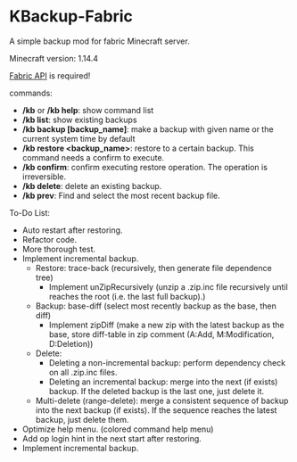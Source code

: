 # KBackup-Fabric

A simple backup mod for fabric Minecraft server.

Minecraft version: 1.14.4

[Fabric API](https://minecraft.curseforge.com/projects/fabric/files) is required!

commands:

- **/kb**  or **/kb help**: show command list
- **/kb list**: show existing backups
- **/kb backup \[backup_name\]**: make a backup with given name or the current system time by default
- **/kb restore \<backup_name\>**: restore to a certain backup. This command needs a confirm to execute.
- **/kb confirm**: confirm executing restore operation. The operation is irreversible.
- **/kb delete**: delete an existing backup.
- **/kb prev**: Find and select the most recent backup file.


To-Do List:

- Auto restart after restoring.
- Refactor code.
- More thorough test.
- Implement incremental backup.
    + Restore: trace-back (recursively, then generate file dependence tree)
        - Implement unZipRecursively (unzip a .zip.inc file recursively until reaches the root (i.e. the last full backup).)
    + Backup: base-diff (select most recently backup as the base, then diff)
        - Implement zipDiff (make a new zip with the latest backup as the base, store diff-table in zip comment (A:Add, M:Modification, D:Deletion))
    + Delete:
        - Deleting a non-incremental backup: perform dependency check on all .zip.inc files.
        - Deleting an incremental backup: merge into the next (if exists) backup. If the deleted backup is the last one, just delete it.
    + Multi-delete (range-delete): merge a consistent sequence of backup into the next backup (if exists). If the sequence reaches the latest backup, just delete them.
- Optimize help menu. (colored command help menu)
- Add op login hint in the next start after restoring.
- Implement incremental backup.